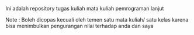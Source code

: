 Ini adalah repository tugas kuliah mata kuliah pemrograman lanjut

Note : Boleh dicopas kecuali oleh temen satu mata kuliah/ satu kelas karena bisa menimbulkan pengurangan nilai terhadap anda dan saya
